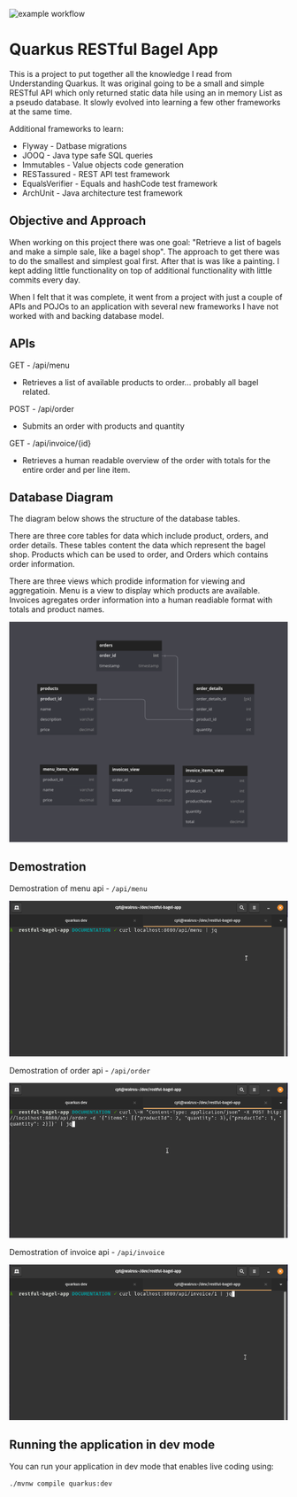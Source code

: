 ![example workflow](https://github.com/josh-mchugh/quarkus-restful-bagel-app/actions/workflows/main.yml/badge.svg)

# Quarkus RESTful Bagel App

This is a project to put together all the knowledge I read from Understanding Quarkus. It was original going to be a small and simple RESTful API which only returned static data hile using an in memory List as a pseudo database. It slowly evolved into learning a few other frameworks at the same time.

Additional frameworks to learn:
- Flyway - Datbase migrations
- JOOQ - Java type safe SQL queries
- Immutables - Value objects code generation
- RESTassured - REST API test framework
- EqualsVerifier - Equals and hashCode test framework
- ArchUnit - Java architecture test framework

## Objective and Approach

When working on this project there was one goal: "Retrieve a list of bagels and make a simple sale, like a bagel shop". The approach to get there was to do the smallest and simplest goal first. After that is was like a painting. I kept adding little functionality on top of additional functionality with little commits every day.

When I felt that it was complete, it went from a project with just a couple of APIs and POJOs to an application with several new frameworks I have not worked with and backing database model.

## APIs

GET - /api/menu
- Retrieves a list of available products to order... probably all bagel related.

POST - /api/order
- Submits an order with products and quantity

GET - /api/invoice/{id}
- Retrieves a human readable overview of the order with totals for the entire order and per line item.

## Database Diagram

The diagram below shows the structure of the database tables.

There are three core tables for data which include product, orders, and order details. These tables content the data which represent the bagel shop. Products which can be used to order, and Orders which contains order information.

There are three views which prodide information for viewing and aggregatioin. Menu is a view to display which products are available. Invoices agregates order information into a human readiable format with totals and product names.

![Diagram of RESTful Bagel Shop Database](./images/database-diagram.png)

## Demostration

Demostration of menu api - `/api/menu`

![Demostration of menu api call](./images/rest-api-menu-example.gif)

Demostration of order api - `/api/order`

![Demostration of order api call](./images/rest-api-order-example.gif)

Demostration of invoice api - `/api/invoice`

![Demostration of invoice api call](./images/rest-api-invoice-example.gif)

## Running the application in dev mode

You can run your application in dev mode that enables live coding using:
```shell script
./mvnw compile quarkus:dev
```
